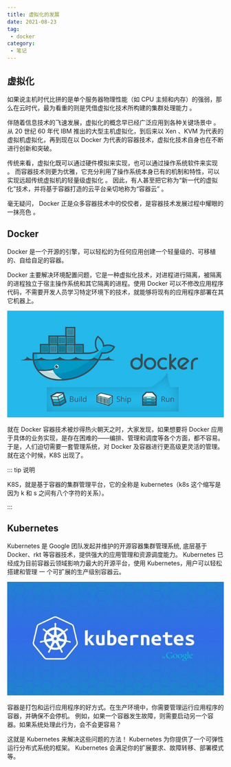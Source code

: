 ```yaml
---
title: 虚拟化的发展
date: 2021-08-23
tag:
 - docker
category: 
 - 笔记
---
```


## 虚拟化

如果说主机时代比拼的是单个服务器物理性能（如 CPU 主频和内存）的强弱，那么在云时代，最为看重的则是凭借虚拟化技术所构建的集群处理能力 。

伴随着信息技术的飞速发展，虚拟化的概念早已经广泛应用到各种关键场景中 。 从 20 世纪 60 年代 IBM 推出的大型主机虚拟化，到后来以 Xen 、KVM 为代表的虚拟机虚拟化，再到现在以 Docker 为代表的容器技术，虚拟化技术自身也在不断进行创新和突破。

传统来看，虚拟化既可以通过硬件模拟来实现，也可以通过操作系统软件来实现 。 而容器技术则更为优雅，它充分利用了操作系统本身已有的机制和特性，可以实现远超传统虚拟机的轻量级虚拟化 。 因此，有人甚至把它称为“新一代的虚拟化”技术，并将基于容器打造的云平台亲切地称为“容器云” 。

毫无疑问， Docker 正是众多容器技术中的佼佼者，是容器技术发展过程中耀眼的一抹亮色 。

## Docker

Docker 是一个开源的引擎，可以轻松的为任何应用创建一个轻量级的、可移植的、自给自足的容器。

Docker 主要解决环境配置问题，它是一种虚拟化技术，对进程进行隔离，被隔离的进程独立于宿主操作系统和其它隔离的进程。使用 Docker 可以不修改应用程序代码，不需要开发人员学习特定环境下的技术，就能够将现有的应用程序部署在其它机器上。

![](./assets/1.png)

就在 Docker 容器技术被炒得热火朝天之时，大家发现，如果想要将 Docker 应用于具体的业务实现，是存在困难的——编排、管理和调度等各个方面，都不容易。于是，人们迫切需要一套管理系统，对 Docker 及容器进行更高级更灵活的管理。就在这个时候，K8S 出现了。

::: tip 说明

K8S，就是基于容器的集群管理平台，它的全称是 kubernetes（k8s 这个缩写是因为 k 和 s 之间有八个字符的关系）。

:::

## Kubernetes

Kubernetes 是 Google 团队发起并维护的开源容器集群管理系统, 底层基于 Docker、rkt 等容器技术，提供强大的应用管理和资源调度能力。 Kubernetes 已经成为目前容器云领域影响力最大的开源平台，使用 Kubernetes，用户可以轻松搭建和管理 一 个可扩展的生产级别容器云。

![](./assets/2.png)

容器是打包和运行应用程序的好方式。在生产环境中，你需要管理运行应用程序的容器，并确保不会停机。 例如，如果一个容器发生故障，则需要启动另一个容器。如果系统处理此行为，会不会更容易？

这就是 Kubernetes 来解决这些问题的方法！ Kubernetes 为你提供了一个可弹性运行分布式系统的框架。 Kubernetes 会满足你的扩展要求、故障转移、部署模式等。

